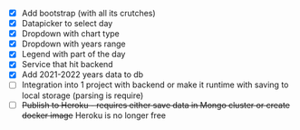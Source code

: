 - [x] Add bootstrap (with all its crutches)
- [x] Datapicker to select day
- [x] Dropdown with chart type
- [x] Dropdown with years range
- [x] Legend with part of the day
- [x] Service that hit backend
- [x] Add 2021-2022 years data to db
- [ ] Integration into 1 project with backend or make it runtime with saving to local storage (parsing is require)
- [ ] ~~Publish to Heroku - requires either save data in Mongo cluster or create docker image~~ Heroku is no longer free
